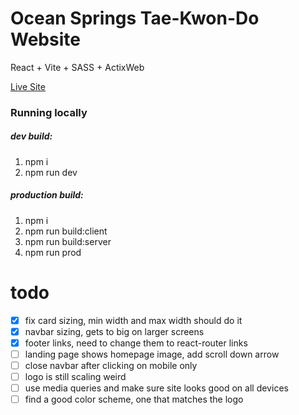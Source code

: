 # Ocean Springs Tae-Kwon-Do Website
React + Vite + SASS + ActixWeb

[Live Site](https://dev.ostkd.com)

### Running locally
##### dev build:
1. npm i
2. npm run dev

##### production build:
1. npm i
2. npm run build:client
3. npm run build:server
4. npm run prod

# todo
- [x] fix card sizing, min width and max width should do it
- [x] navbar sizing, gets to big on larger screens
- [x] footer links, need to change them to react-router links
- [ ] landing page shows homepage image, add scroll down arrow
- [ ] close navbar after clicking on mobile only
- [ ] logo is still scaling weird
- [ ] use media queries and make sure site looks good on all devices
- [ ] find a good color scheme, one that matches the logo
